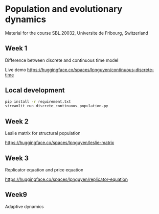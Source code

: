 # Population and evolutionary dynamics
Material for the course SBL.20032, Universite de Fribourg, Switzerland

## Week 1
Difference between discrete and continuous time model

Live demo
https://huggingface.co/spaces/lpnguyen/continuous-discrete-time

## Local development

```bash
pip install -r requirement.txt
streamlit run discrete_continuous_population.py
```

## Week 2
Leslie matrix for structural population

https://huggingface.co/spaces/lpnguyen/leslie-matrix

## Week 3
Replicator equation and price equation

https://huggingface.co/spaces/lpnguyen/replicator-equation

## Week9
Adaptive dynamics

